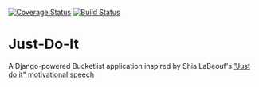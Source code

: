 [![Coverage Status](https://coveralls.io/repos/github/andela-jngatia/Just-Do-It/badge.svg?branch=develop)](https://coveralls.io/github/andela-jngatia/Just-Do-It?branch=develop)
[![Build Status](https://travis-ci.org/andela-jngatia/Just-Do-It.svg?branch=develop)](https://travis-ci.org/andela-jngatia/Just-Do-It)

# Just-Do-It
A Django-powered Bucketlist application inspired by Shia LaBeouf's ["Just do it" motivational speech](https://youtu.be/ZXsQAXx_ao0)

